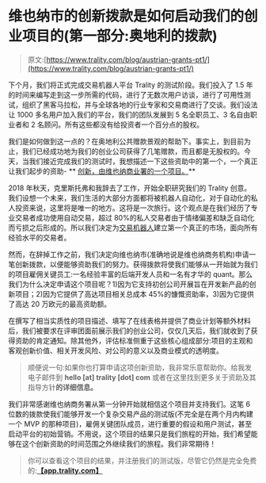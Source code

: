 # 维也纳市的创新拨款是如何启动我们的创业项目的(第一部分:奥地利的拨款)

> 原文:[https://www.trality.com/blog/austrian-grants-pt1/](https://www.trality.com/blog/austrian-grants-pt1/)

下个月，我们将正式完成交易机器人平台 Trality 的测试阶段。我们投入了 1.5 年的时间来编写走到这一步所需的代码，进行了无数次用户访谈，进行了可用性测试，组织了黑客马拉松，并与全球各地的行业专家和交易商进行了交谈。我们设法让 1000 多名用户加入我们的平台，我们的团队发展到 5 名全职员工、3 名自由职业者和 2 名顾问。所有这些都没有给投资者一个百分点的股权。

我们是如何做到这一点的？在奥地利公共赠款景观的帮助下。事实上，到目前为止，我们已经成功地为我们的创业公司获得了几笔赠款，而且都是无股权的。今天，当我们接近完成我们的测试时，我想描述一下这些资助中的第一个，一个真正让我们起步的资助- ** [创新，由维也纳商业署的一个项目。](https://viennabusinessagency.at/funding/programs/innovation-90/)**

2018 年秋天，克里斯托弗和我辞去了工作，开始全职研究我们的 Trality 创意。我们设想一个未来，我们生活的大部分方面都将被机器人自动化，对于自动化的私人投资来说，这里将是唯一的地方。这将是一次旅行。这个观点是在我们经历了专业交易者成功使用自动交易，超过 80%的私人交易者由于情绪偏差和缺乏自动化而亏损之后形成的。所以我们决定为[交易机器人](/blog/crypto-trading-bots)建立第一个真正的市场，面向所有经验水平的交易者。

然而，在辞掉工作之前，我们决定向维也纳市(准确地说是维也纳商务机构)申请一笔创新拨款，以便能够资助我们的努力。获得拨款将使我们能够从一开始就为我们的项目雇佣关键员工:一名经验丰富的后端开发人员和一名有才华的 quant。那么我们为什么决定申请这个项目呢？1)因为它支持初创公司开展旨在开发新产品的创新项目；2)因为它提供了高达项目相关总成本 45%的慷慨资助率，3)因为它提供了高达 20 万欧元的最高资助额。

在撰写了相当实质性的项目描述、填写了在线表格并提供了商业计划等额外材料后，我们被要求在评审团面前展示我们的创业公司，仅仅几天后，我们就收到了获得资助的肯定通知。除其他外，评估标准侧重于这些核心组成部分:项目的主观和客观创新价值、相关开发风险、对公司的意义以及商业模式的透明度。

> 顺便说一句:如果你也打算申请这项创新资助，我非常乐意帮助你。给我发电子邮件到 **hello [at] trality [dot] com** 或者在这里找到更多关于资助及其指导方针**的详细信息。**

我们非常感谢维也纳商务署从第一分钟开始就相信这个项目并支持我们。这笔 6 位数的拨款使我们能够开发一个复杂交易产品的测试版(不完全是在两个月内构建一个 MVP 的那种项目)，雇佣关键团队成员，进行重要的假设和用户测试，甚至启动平台的初始营销。不用说，这个项目的结果只是我们旅程的开始，我们希望能够在这个创新资助的时间范围之外继续我们的旅程。我们非常期待！

> 你可以查看这个项目的结果，并注册我们的测试版，尽管它仍然是完全免费的:**[【app.trality.com】](https://auth.trality.com/#/)**
